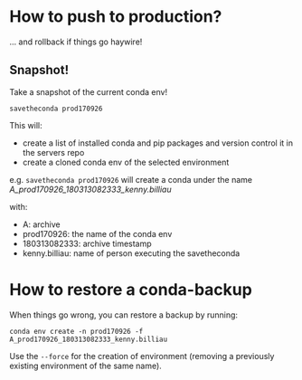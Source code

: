 # How to push to production?

... and rollback if things go haywire!

## Snapshot!

Take a snapshot of the current conda env!

```savetheconda prod170926```

This will:
- create a list of installed conda and pip packages and version control it in the servers repo
- create a cloned conda env of the selected environment

e.g.  `savetheconda prod170926` will create a conda under the name *A_prod170926_180313082333_kenny.billiau*

with:
- A: archive
- prod170926: the name of the conda env
- 180313082333: archive timestamp
- kenny.billiau: name of person executing the savetheconda

# How to restore a conda-backup

When things go wrong, you can restore a backup by running:

```conda env create -n prod170926 -f A_prod170926_180313082333_kenny.billiau```

Use the `--force` for the creation  of  environment (removing a previously existing environment of the same name).
